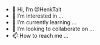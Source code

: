 - 👋 Hi, I’m @HenkTait
- 👀 I’m interested in ...
- 🌱 I’m currently learning ...
- 💞️ I’m looking to collaborate on ...
- 📫 How to reach me ...

<!---
HenkTait/HenkTait is a ✨ special ✨ repository because its `README.md` (this file) appears on your GitHub profile.
You can click the Preview link to take a look at your changes.
--->
